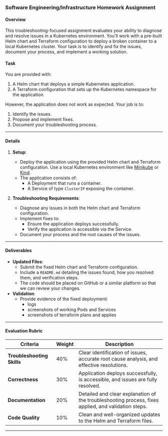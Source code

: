 ### **Software Engineering/Infrastructure Homework Assignment**

#### **Overview**
This troubleshooting-focused assignment evaluates your ability to diagnose and resolve issues in a Kubernetes environment. You'll work with a pre-built Helm chart and Terraform configuration to deploy a broken container to a local Kubernetes cluster. Your task is to identify and fix the issues, document your process, and implement a working solution.

#### **Task**
You are provided with:
1. A Helm chart that deploys a simple Kubernetes application.
2. A Terraform configuration that sets up the Kubernetes namespace for the application.

However, the application does not work as expected. Your job is to:
1. Identify the issues.
2. Propose and implement fixes.
3. Document your troubleshooting process.

---

#### **Details**

1. **Setup**:
   - Deploy the application using the provided Helm chart and Terraform configuration. Use a local Kubernetes environment like [Minikube](https://minikube.sigs.k8s.io/docs/) or [Kind](https://kind.sigs.k8s.io/docs/).
   - The application consists of:
     - A Deployment that runs a container.
     - A Service of type `ClusterIP` exposing the container.

2. **Troubleshooting Requirements**:
   - Diagnose any issues in both the Helm chart and Terraform configuration.
   - Implement fixes to:
     - Ensure the application deploys successfully.
     - Verify the application is accessible via the Service.
   - Document your process and the root causes of the issues.

---

#### **Deliverables**

- **Updated Files**:
  - Submit the fixed Helm chart and Terraform configuration.
  - Include a `README.md` detailing the issues found, how you resolved them, and verification steps.
  - The code should be placed on GitHub or a similar platform so that we can review your changes.
- **Validation**:
  - Provide evidence of the fixed deploymenti
    - logs
    - screenshots of working Pods and Services
    - screenshots of terraform plans and applies

---

#### **Evaluation Rubric**
| **Criteria**                  | **Weight** | **Description**                                                                                     |
|-------------------------------|------------|-----------------------------------------------------------------------------------------------------|
| **Troubleshooting Skills**    | 40%        | Clear identification of issues, accurate root cause analysis, and effective resolutions.            |
| **Correctness**               | 30%        | Application deploys successfully, is accessible, and issues are fully resolved.                    |
| **Documentation**             | 20%        | Detailed and clear explanation of the troubleshooting process, fixes applied, and validation steps. |
| **Code Quality**              | 10%        | Clean and well-organized updates to the Helm and Terraform files.                                  |

---

